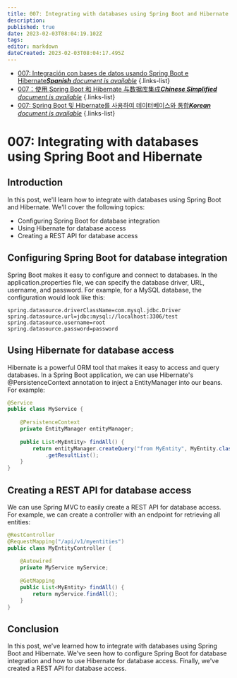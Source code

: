 ```yaml
---
title: 007: Integrating with databases using Spring Boot and Hibernate
description: 
published: true
date: 2023-02-03T08:04:19.102Z
tags: 
editor: markdown
dateCreated: 2023-02-03T08:04:17.495Z
---
```


- [007: Integración con bases de datos usando Spring Boot e Hibernate***Spanish** document is available*](/es/Knowledge-base/Spring-Boot/Learning/007-integrating-with-databases-using-spring-boot-and-hibernate)
{.links-list}
- [007：使用 Spring Boot 和 Hibernate 与数据库集成***Chinese Simplified** document is available*](/zh/Knowledge-base/Spring-Boot/Learning/007-integrating-with-databases-using-spring-boot-and-hibernate)
{.links-list}
- [007: Spring Boot 및 Hibernate를 사용하여 데이터베이스와 통합***Korean** document is available*](/ko/Knowledge-base/Spring-Boot/Learning/007-integrating-with-databases-using-spring-boot-and-hibernate)
{.links-list}


# 007: Integrating with databases using Spring Boot and Hibernate

## Introduction

In this post, we'll learn how to integrate with databases using Spring Boot and Hibernate. We'll cover the following topics:

* Configuring Spring Boot for database integration
* Using Hibernate for database access
* Creating a REST API for database access

## Configuring Spring Boot for database integration

Spring Boot makes it easy to configure and connect to databases. In the application.properties file, we can specify the database driver, URL, username, and password. For example, for a MySQL database, the configuration would look like this:

```
spring.datasource.driverClassName=com.mysql.jdbc.Driver
spring.datasource.url=jdbc:mysql://localhost:3306/test
spring.datasource.username=root
spring.datasource.password=password
```

## Using Hibernate for database access

Hibernate is a powerful ORM tool that makes it easy to access and query databases. In a Spring Boot application, we can use Hibernate's @PersistenceContext annotation to inject a EntityManager into our beans. For example:

```java
@Service
public class MyService {
    
    @PersistenceContext
    private EntityManager entityManager;
    
    public List<MyEntity> findAll() {
        return entityManager.createQuery("from MyEntity", MyEntity.class)
            .getResultList();
    }
}
```

## Creating a REST API for database access

We can use Spring MVC to easily create a REST API for database access. For example, we can create a controller with an endpoint for retrieving all entities:

```java
@RestController
@RequestMapping("/api/v1/myentities")
public class MyEntityController {
    
    @Autowired
    private MyService myService;
    
    @GetMapping
    public List<MyEntity> findAll() {
        return myService.findAll();
    }
}
```

## Conclusion

In this post, we've learned how to integrate with databases using Spring Boot and Hibernate. We've seen how to configure Spring Boot for database integration and how to use Hibernate for database access. Finally, we've created a REST API for database access.